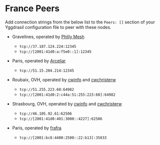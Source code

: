 # France Peers

Add connection strings from the below list to the `Peers: []` section of your
Yggdrasil configuration file to peer with these nodes.

* Gravelines, operated by [Philly Mesh](https://phillymesh.net)
  * `tcp://37.187.124.224:12345`
  * `tcp://[2001:41d0:a:f5e0::1]:12345`

* Paris, operated by [Arceliar](https://github.com/Arceliar)
  * `tcp://51.15.204.214:12345`

* Roubaix, OVH, operated by [cwinfo](https://cwinfo.net) and [cwchristerw](https://christerwaren.fi)
  * `tcp://51.255.223.60:64982`
  * `tcp://[2001:41d0:2:c44a:51:255:223:60]:64982`

* Strasbourg, OVH, operated by [cwinfo](https://cwinfo.net) and   [cwchristerw](https://christerwaren.fi)
  * `tcp://46.105.92.61:62506`
  * `tcp://[2001:41d0:401:3000::4227]:62506`

* Paris, operated by [frafra](https://frafra.eu)
  * `tcp://[2001:bc8:4400:2500::22:b13]:35033`
